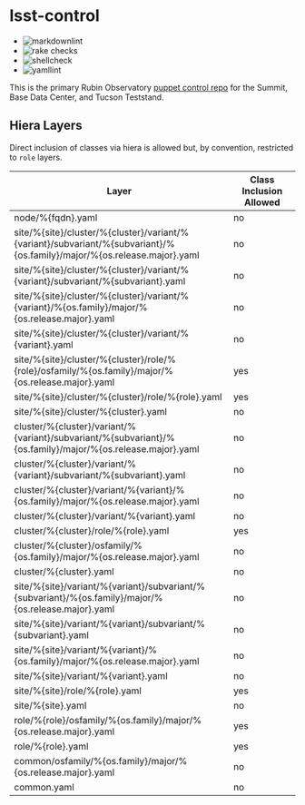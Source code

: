 lsst-control
===

* ![markdownlint](https://github.com/lsst-it/lsst-control/actions/workflows/markdownlint.yaml/badge.svg)
* ![rake checks](https://github.com/lsst-it/lsst-control/actions/workflows/rake_checks.yaml/badge.svg)
* ![shellcheck](https://github.com/lsst-it/lsst-control/actions/workflows/shellcheck.yaml/badge.svg)
* ![yamllint](https://github.com/lsst-it/lsst-control/actions/workflows/yamllint.yaml/badge.svg)

This is the primary Rubin Observatory [puppet control
repo](https://github.com/puppetlabs/control-repo) for the Summit, Base Data
Center, and Tucson Teststand.

Hiera Layers
------------

Direct inclusion of classes via hiera is allowed but, by convention, restricted
to `role` layers.

| Layer                                                                                                                   | Class Inclusion Allowed |
| -----                                                                                                                   | ----------------------- |
| node/%{fqdn}.yaml                                                                                                       | no                      |
| site/%{site}/cluster/%{cluster}/variant/%{variant}/subvariant/%{subvariant}/%{os.family}/major/%{os.release.major}.yaml | no                      |
| site/%{site}/cluster/%{cluster}/variant/%{variant}/subvariant/%{subvariant}.yaml                                        | no                      |
| site/%{site}/cluster/%{cluster}/variant/%{variant}/%{os.family}/major/%{os.release.major}.yaml                          | no                      |
| site/%{site}/cluster/%{cluster}/variant/%{variant}.yaml                                                                 | no                      |
| site/%{site}/cluster/%{cluster}/role/%{role}/osfamily/%{os.family}/major/%{os.release.major}.yaml                       | yes                     |
| site/%{site}/cluster/%{cluster}/role/%{role}.yaml                                                                       | yes                     |
| site/%{site}/cluster/%{cluster}.yaml                                                                                    | no                      |
| cluster/%{cluster}/variant/%{variant}/subvariant/%{subvariant}/%{os.family}/major/%{os.release.major}.yaml              | no                      |
| cluster/%{cluster}/variant/%{variant}/subvariant/%{subvariant}.yaml                                                     | no                      |
| cluster/%{cluster}/variant/%{variant}/%{os.family}/major/%{os.release.major}.yaml                                       | no                      |
| cluster/%{cluster}/variant/%{variant}.yaml                                                                              | no                      |
| cluster/%{cluster}/role/%{role}.yaml                                                                                    | yes                     |
| cluster/%{cluster}/osfamily/%{os.family}/major/%{os.release.major}.yaml                                                 | no                      |
| cluster/%{cluster}.yaml                                                                                                 | no                      |
| site/%{site}/variant/%{variant}/subvariant/%{subvariant}/%{os.family}/major/%{os.release.major}.yaml                    | no                      |
| site/%{site}/variant/%{variant}/subvariant/%{subvariant}.yaml                                                           | no                      |
| site/%{site}/variant/%{variant}/%{os.family}/major/%{os.release.major}.yaml                                             | no                      |
| site/%{site}/variant/%{variant}.yaml                                                                                    | no                      |
| site/%{site}/role/%{role}.yaml                                                                                          | yes                     |
| site/%{site}.yaml                                                                                                       | no                      |
| role/%{role}/osfamily/%{os.family}/major/%{os.release.major}.yaml                                                       | yes                     |
| role/%{role}.yaml                                                                                                       | yes                     |
| common/osfamily/%{os.family}/major/%{os.release.major}.yaml                                                             | no                      |
| common.yaml                                                                                                             | no                      |
